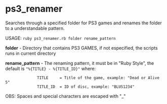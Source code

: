 ps3_renamer
===========

Searches through a specified folder for PS3 games and renames the folder to a understandable pattern.


USAGE: 
  `ruby ps3_renamer.rb folder rename_pattern`
  
  **folder**    - Directory that contains PS3 GAMES, if not especified, the scripts runs in current directory
  
  **rename_pattern**   - The renaming pattern, it must be in "Ruby Style", the default is `"%{TITLE} - %{TITLE_ID}"` where:
  
                  TITLE     = Title of the game, example: "Dead or Alive 5"
                  TITLE_ID  = ID of disc, example: "BLUS1234"
                  
  OBS: Spaces and special characters are escaped with "_"
